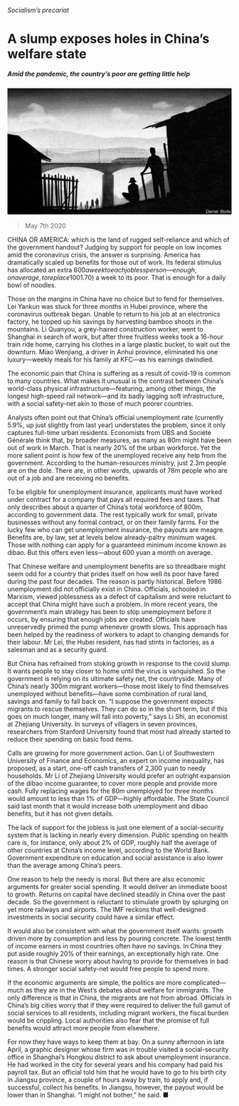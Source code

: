 ###### Socialism’s precariat

# A slump exposes holes in China’s welfare state 

##### Amid the pandemic, the country’s poor are getting little help 

![image](images/20200509_CND001_0.jpg) 

> May 7th 2020 

CHINA OR AMERICA: which is the land of rugged self-reliance and which of the government handout? Judging by support for people on low incomes amid the coronavirus crisis, the answer is surprising. America has dramatically scaled up benefits for those out of work. Its federal stimulus has allocated an extra $600 a week to each jobless person—enough, on average, to replace 100% of lost income. The Chinese government, meanwhile, has given an extra 12 yuan ($1.70) a week to its poor. That is enough for a daily bowl of noodles.

Those on the margins in China have no choice but to fend for themselves. Lei Yankun was stuck for three months in Hubei province, where the coronavirus outbreak began. Unable to return to his job at an electronics factory, he topped up his savings by harvesting bamboo shoots in the mountains. Li Quanyou, a grey-haired construction worker, went to Shanghai in search of work, but after three fruitless weeks took a 16-hour train ride home, carrying his clothes in a large plastic bucket, to wait out the downturn. Miao Wenjiang, a driver in Anhui province, eliminated his one luxury—weekly meals for his family at KFC—as his earnings dwindled.


The economic pain that China is suffering as a result of covid-19 is common to many countries. What makes it unusual is the contrast between China’s world-class physical infrastructure—featuring, among other things, the longest high-speed rail network—and its badly lagging soft infrastructure, with a social safety-net akin to those of much poorer countries.

Analysts often point out that China’s official unemployment rate (currently 5.9%, up just slightly from last year) understates the problem, since it only captures full-time urban residents. Economists from UBS and Société Générale think that, by broader measures, as many as 80m might have been out of work in March. That is nearly 20% of the urban workforce. Yet the more salient point is how few of the unemployed receive any help from the government. According to the human-resources ministry, just 2.3m people are on the dole. There are, in other words, upwards of 78m people who are out of a job and are receiving no benefits.

To be eligible for unemployment insurance, applicants must have worked under contract for a company that pays all required fees and taxes. That only describes about a quarter of China’s total workforce of 800m, according to government data. The rest typically work for small, private businesses without any formal contract, or on their family farms. For the lucky few who can get unemployment insurance, the payouts are meagre. Benefits are, by law, set at levels below already-paltry minimum wages. Those with nothing can apply for a guaranteed minimum income known as dibao. But this offers even less—about 600 yuan a month on average.

That Chinese welfare and unemployment benefits are so threadbare might seem odd for a country that prides itself on how well its poor have fared during the past four decades. The reason is partly historical. Before 1986 unemployment did not officially exist in China. Officials, schooled in Marxism, viewed joblessness as a defect of capitalism and were reluctant to accept that China might have such a problem. In more recent years, the government’s main strategy has been to stop unemployment before it occurs, by ensuring that enough jobs are created. Officials have unreservedly primed the pump whenever growth slows. This approach has been helped by the readiness of workers to adapt to changing demands for their labour. Mr Lei, the Hubei resident, has had stints in factories, as a salesman and as a security guard.

But China has refrained from stoking growth in response to the covid slump. It wants people to stay closer to home until the virus is vanquished. So the government is relying on its ultimate safety net, the countryside. Many of China’s nearly 300m migrant workers—those most likely to find themselves unemployed without benefits—have some combination of rural land, savings and family to fall back on. “I suppose the government expects migrants to rescue themselves. They can do so in the short term, but if this goes on much longer, many will fall into poverty,” says Li Shi, an economist at Zhejiang University. In surveys of villagers in seven provinces, researchers from Stanford University found that most had already started to reduce their spending on basic food items.

Calls are growing for more government action. Gan Li of Southwestern University of Finance and Economics, an expert on income inequality, has proposed, as a start, one-off cash transfers of 2,300 yuan to needy households. Mr Li of Zhejiang University would prefer an outright expansion of the dibao income guarantee, to cover more people and provide more cash. Fully replacing wages for the 80m unemployed for three months would amount to less than 1% of GDP—highly affordable. The State Council said last month that it would increase both unemployment and dibao benefits, but it has not given details.

The lack of support for the jobless is just one element of a social-security system that is lacking in nearly every dimension. Public spending on health care is, for instance, only about 2% of GDP, roughly half the average of other countries at China’s income level, according to the World Bank. Government expenditure on education and social assistance is also lower than the average among China’s peers.

One reason to help the needy is moral. But there are also economic arguments for greater social spending. It would deliver an immediate boost to growth. Returns on capital have declined steadily in China over the past decade. So the government is reluctant to stimulate growth by splurging on yet more railways and airports. The IMF reckons that well-designed investments in social security could have a similar effect.

It would also be consistent with what the government itself wants: growth driven more by consumption and less by pouring concrete. The lowest tenth of income earners in most countries often have no savings. In China they put aside roughly 20% of their earnings, an exceptionally high rate. One reason is that Chinese worry about having to provide for themselves in bad times. A stronger social safety-net would free people to spend more.

If the economic arguments are simple, the politics are more complicated—much as they are in the West’s debates about welfare for immigrants. The only difference is that in China, the migrants are not from abroad. Officials in China’s big cities worry that if they were required to deliver the full gamut of social services to all residents, including migrant workers, the fiscal burden would be crippling. Local authorities also fear that the promise of full benefits would attract more people from elsewhere.

For now they have ways to keep them at bay. On a sunny afternoon in late April, a graphic designer whose firm was in trouble visited a social-security office in Shanghai’s Hongkou district to ask about unemployment insurance. He had worked in the city for several years and his company had paid his payroll tax. But an official told him that he would have to go to his birth city in Jiangsu province, a couple of hours away by train, to apply and, if successful, collect his benefits. In Jiangsu, however, the payout would be lower than in Shanghai. “I might not bother,” he said. ■

